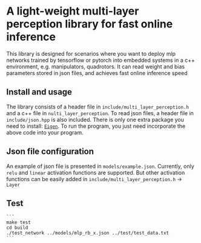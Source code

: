 # A light-weight multi-layer perception library for fast online inference
This library is designed for scenarios where you want to deploy mlp networks trained by tensorflow or pytorch into embedded systems in a c++ environment, e.g. manipulators, quadrotors. It can read weight and bias parameters stored in json files, and achieves fast online inference speed

## Install and usage
The library consists of a header file in ``include/multi_layer_perception.h`` and a c++ file in ``nulti_layer_perception``. To read json files, a header file in ``include/json.hpp`` is also included. There is only one extra package you need to install: [``Eigen``](https://eigen.tuxfamily.org/dox/index.html). To run the program, you just need incorporate the above code into your program. 

## Json file configuration
An example of json file is presented in ``models/example.json``. Currently, only ``relu`` and ``linear`` activation functions are supported. But other activation functions can be easily added in ``include/multi_layer_perception.h`` -> ``Layer``

## Test
    ```
    make test
    cd build
    ./test_network ../models/mlp_rb_x.json ../test/test_data.txt
    ```